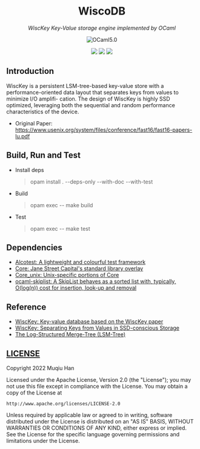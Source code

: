 <div align="center">

# WiscoDB

*WiscKey Key-Value storage engine implemented by OCaml*

![OCaml5.0](https://img.shields.io/badge/OCaml5.0.0-%23EC6813)


![](https://github.com/muqiuhan/wiscodb/workflows/Linux/badge.svg)
![](https://github.com/muqiuhan/wiscodb/workflows/Windows/badge.svg)
![](https://github.com/muqiuhan/wiscodb/workflows/MacOS/badge.svg)

</div>

## Introduction
WiscKey is a persistent LSM-tree-based key-value store with a performance-oriented data layout that separates keys from values to minimize I/O amplifi- cation. The design of WiscKey is highly SSD optimized, leveraging both the sequential and random performance characteristics of the device.

- Original Paper: https://www.usenix.org/system/files/conference/fast16/fast16-papers-lu.pdf

## Build, Run and Test
- Install deps
  > opam install . --deps-only --with-doc --with-test

- Build
  > opam exec -- make build

- Test
  > opam exec -- make test

## Dependencies
- [Alcotest: A lightweight and colourful test framework](https://github.com/mirage/alcotest)
- [Core: Jane Street Capital's standard library overlay](https://github.com/janestreet/core)
- [Core_unix: Unix-specific portions of Core](https://github.com/janestreet/core_unix)
- [ocaml-skiplist: A SkipList behaves as a sorted list with, typically, O(log(n)) cost for insertion, look-up and removal](https://github.com/nikosl/ocaml-skiplist)

## Reference
- [WiscKey: Key-value database based on the WiscKey paper](https://github.com/adambcomer/WiscKey)
- [WiscKey: Separating Keys from Values in SSD-conscious Storage](https://www.usenix.org/system/files/conference/fast16/fast16-papers-lu.pdf)
- [The Log-Structured Merge-Tree (LSM-Tree)](https://www.cs.umb.edu/~poneil/lsmtree.pdf)

## [LICENSE](./LICENSE)
Copyright 2022 Muqiu Han

Licensed under the Apache License, Version 2.0 (the "License");
you may not use this file except in compliance with the License.
You may obtain a copy of the License at

    http://www.apache.org/licenses/LICENSE-2.0

Unless required by applicable law or agreed to in writing, software
distributed under the License is distributed on an "AS IS" BASIS,
WITHOUT WARRANTIES OR CONDITIONS OF ANY KIND, either express or implied.
See the License for the specific language governing permissions and
limitations under the License.